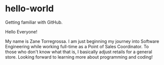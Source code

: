 # hello-world
Getting familiar with GitHub.

Hello Everyone!

My name is Zane Torregrossa. I am just beginning my journey into Software Engineering while working full-time as a Point of Sales Coordinator. To those who don't know what that is, I basically adjust retails for a general store. Looking forward to learning more about programming and coding!
